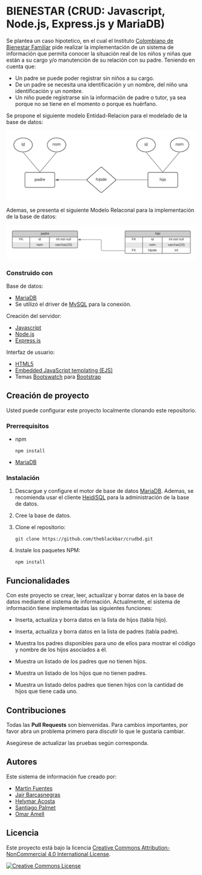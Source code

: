 # BIENESTAR (CRUD: Javascript, Node.js, Express.js y MariaDB)

Se plantea un caso hipotetico, en el cual el Instituto [Colombiano de Bienestar Familiar](https://www.icbf.gov.co/) pide realizar la implementación de un sistema de información que permita conocer la situación real de los niños y niñas que están a su cargo y/o manutención de su relación con su padre. Teniendo en cuenta que:

- Un padre se puede poder registrar sin niños a su cargo. 
- De un padre se necesita una identificación y un nombre, del niño una identificación y un nombre.
- Un niño puede registrarse sin la información de padre o tutor, ya sea porque no se tiene en el momento o porque es huérfano.

Se propone el siguiente modelo Entidad-Relacion para el modelado de la base de datos:

![Entity Relationship Diagram!](/src/files/EntityRelationshipDiagram.png "Modelo Entidad-Relación")

Ademas, se presenta el siguiente Modelo Relaconal para la implementación de la base de datos:

![Relational Schema!](/src/files/RelationalSchema.png "Modelo Relacional")

### Construido con

Base de datos:
- [MariaDB](https://mariadb.org/)
- Se utilizó el driver de [MySQL](https://www.mysql.com/) para la conexión.

Creación del servidor:
- [Javascript](https://developer.mozilla.org/es/docs/Web/JavaScript)
- [Node.js](https://nodejs.org/en/)
- [Express.js](https://expressjs.com/)

Interfaz de usuario:
- [HTML5](https://html.spec.whatwg.org/)
- [Embedded JavaScript templating (EJS)](https://ejs.co/)
- Temas [Bootswatch](https://bootswatch.com/) para [Bootstrap](https://bootswatch.com/)

## Creación de proyecto

Usted puede configurar este proyecto localmente clonando este repositorio.

### Prerrequisitos

- npm
  ```
  npm install
  ```
- [MariaDB](https://mariadb.org/)

### Instalación

1. Descargue y configure el motor de base de datos [MariaDB](https://mariadb.org/). Ademas, se recomienda usar el cliente [HeidiSQL](https://www.heidisql.com/) para la administración de la base de datos.

2. Cree la base de datos.

3. Clone el repositorio:
   ```
   git clone https://github.com/theblackbar/crudbd.git
   ```
4. Instale los paquetes NPM:
   ```
   npm install
   ```

## Funcionalidades

Con este proyecto se crear, leer, actualizar y borrar datos en la base de datos mediante el sistema de información. Actualmente, el sistema de información tiene implementadas las siguientes funciones:

- Inserta, actualiza y borra datos en la lista de hijos (tabla hijo).

- Inserta, actualiza y borra datos en la lista de padres (tabla padre).

- Muestra los padres disponibles para uno de ellos para mostrar el código y nombre de los hijos asociados a él.

- Muestra un listado de los padres que no tienen hijos.

- Muestra un listado de los hijos que no tienen padres.

- Muestra un listado delos padres que tienen hijos con la cantidad de hijos que tiene cada uno.

## Contribuciones
Todas las **Pull Requests** son bienvenidas. Para cambios importantes, por favor abra un problema primero para discutir lo que le gustaría cambiar.

Asegúrese de actualizar las pruebas según corresponda.

## Autores
Este sistema de información fue creado por: 

- [Martin Fuentes](https://github.com/fuentesDeveloper)
- [Jair Barcasnegras](https://github.com/theblackbar)
- [Helymar Acosta](https://github.com/helymar)
- [Santiago Palmet](https://github.com/pantosta0)
- [Omar Amell](https://github.com/OmarAmell)

## Licencia 

Este proyecto está bajo la licencia [Creative Commons Attribution-NonCommercial 4.0 International License](http://creativecommons.org/licenses/by-nc/4.0/).

[![Creative Commons License](https://i.creativecommons.org/l/by-nc/4.0/88x31.png)](http://creativecommons.org/licenses/by-nc/4.0/) 